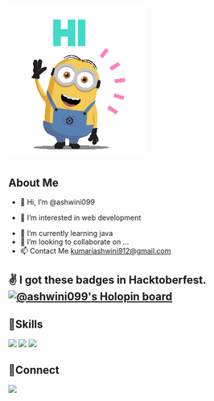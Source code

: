 # <img src="hiGif.gif"/> #




## About Me ##
* 👋 Hi, I’m @ashwini099</p>
* 👀 I’m interested in web development</p> 
* 🌱 I’m currently learning java
* 💞️ I’m looking to collaborate on ...
* 📫 Contact Me kumariashwini912@gmail.com

<!---
ashwini099/ashwini099 is a ✨ special ✨ repository because its `README.md` (this file) appears on your GitHub profile.
You can click the Preview link to take a look at your changes.
--->
:v: I got these badges in Hacktoberfest.
[![@ashwini099's Holopin board](https://holopin.me/ashwini099)](https://holopin.io/@ashwini099)
- 







## :handshake:Skills ##
<img src="https://img.shields.io/badge/HTML5-E34F26?style=for-the-badge&logo=html5&logoColor=white"/>
<img src="https://img.shields.io/badge/CSS3-1572B6?style=for-the-badge&logo=css3&logoColor=white"/>
<img src="https://img.shields.io/badge/Bootstrap-563D7C?style=for-the-badge&logo=bootstrap&logoColor=white"/>




## :handshake:Connect ##
<a href="linkedin.com/in/kumari-ashwini"><img src="https://img.shields.io/badge/LinkedIn-0077B5?linkedin.com/in/kumari-ashwinistyle=for-the-badge&logo=linkedin&logoColor=white"/></a>
